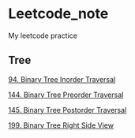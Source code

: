 # Leetcode_note
My leetcode practice

## Tree

[94. Binary Tree Inorder Traversal](https://github.com/r06921037zwh/Leetcode_note/blob/master/Binary_Tree_Inorder_Traversal.cpp) 

[144. Binary Tree Preorder Traversal](https://github.com/r06921037zwh/Leetcode_note/blob/master/Binary_Tree_Preorder_Traversal.cpp) 

[145. Binary Tree Postorder Traversal](https://github.com/r06921037zwh/Leetcode_note/blob/master/Binary_Tree_Postorder_Traversal.cpp) 

[199. Binary Tree Right Side View](https://github.com/r06921037zwh/Leetcode_note/blob/master/Binary_Tree_Right_Side_View.cpp) 
